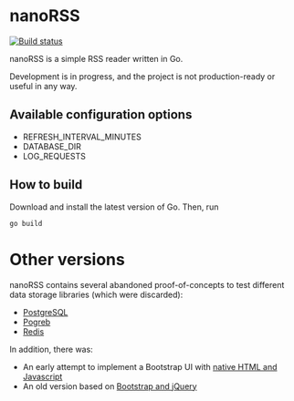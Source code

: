 # nanoRSS

[![Build status](https://github.com/zlogic/nanorss-go/actions/workflows/build-go.yml/badge.svg?branch=master)](https://github.com/zlogic/nanorss-go/actions)

nanoRSS is a simple RSS reader written in Go.

Development is in progress, and the project is not production-ready or useful in any way.

## Available configuration options
* REFRESH_INTERVAL_MINUTES
* DATABASE_DIR
* LOG_REQUESTS

## How to build

Download and install the latest version of Go. Then, run

```
go build
```

# Other versions

nanoRSS contains several abandoned proof-of-concepts to test different data storage libraries (which were discarded):

* [PostgreSQL](../../tree/postgres)
* [Pogreb](../../tree/pogreb)
* [Redis](../../tree/redis)

In addition, there was:
* An early attempt to implement a Bootstrap UI with [native HTML and Javascript](../../tree/nativehtml)
* An old version based on [Bootstrap and jQuery](../../tree/bootstrap)
